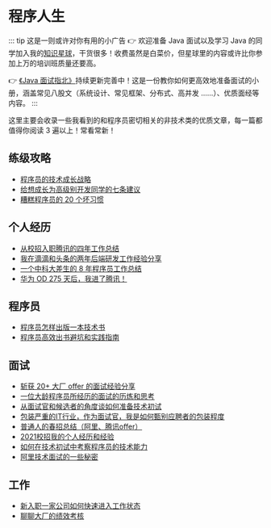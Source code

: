 
# 程序人生

::: tip 这是一则或许对你有用的小广告
👉 欢迎准备 Java 面试以及学习 Java 的同学加入我的[知识星球](./../about-the-author/zhishixingqiu-two-years.md)，干货很多！收费虽然是白菜价，但星球里的内容或许比你参加上万的培训班质量还要高。

👉 [《Java 面试指北》](./../zhuanlan/java-mian-shi-zhi-bei.md)持续更新完善中！这是一份教你如何更高效地准备面试的小册，涵盖常见八股文（系统设计、常见框架、分布式、高并发 ......）、优质面经等内容。
:::

这里主要会收录一些我看到的和程序员密切相关的非技术类的优质文章，每一篇都值得你阅读 3 遍以上！常看常新！

## 练级攻略

- [程序员的技术成长战略](./advanced-programmer/the-growth-strategy-of-the-technological-giant.md)
- [给想成长为高级别开发同学的七条建议](./advanced-programmer/seven-tips-for-becoming-an-advanced-programmer.md)
- [糟糕程序员的 20 个坏习惯](./advanced-programmer/20-bad-habits-of-bad-programmers.md)

## 个人经历

- [从校招入职腾讯的四年工作总结](./personal-experience/four-year-work-in-tencent-summary.md)
- [我在滴滴和头条的两年后端研发工作经验分享](./personal-experience/two-years-of-back-end-develop--experience-in-didi&toutiao.md)
- [一个中科大差生的 8 年程序员工作总结](./personal-experience/8-years-programmer-work-summary.md)
- [华为 OD 275 天后，我进了腾讯！](./personal-experience/huawei-od-275-days.md)

## 程序员

- [程序员怎样出版一本技术书](./programmer/how-do-programmers-publish-a-technical-book.md) 
- [程序员高效出书避坑和实践指南](./programmer/efficient-book-publishing-and-practice-guide.md)

## 面试

- [斩获 20+ 大厂 offer 的面试经验分享](./interview/the-experience-of-get-offer-from-over-20-big-companies.md)
- [一位大龄程序员所经历的面试的历炼和思考](./interview/the-experience-and-thinking-of-an-interview-experienced-by-an-older-programmer.md)
- [从面试官和候选者的角度谈如何准备技术初试](./interview/technical-preliminary-preparation.md)
- [包装严重的IT行业，作为面试官，我是如何甄别应聘者的包装程度](./interview/screen-candidates-for-packaging.md)
- [普通人的春招总结（阿里、腾讯offer）](./interview/summary-of-spring-recruitment.md)
- [2021校招我的个人经历和经验](./interview/my-personal-experience-in-2021.md)
- [如何在技术初试中考察程序员的技术能力](./interview/how-to-examine-the-technical-ability-of-programmers-in-the-first-test-of-technology.md)
- [阿里技术面试的一些秘密](./interview/some-secrets-about-alibaba-interview.md)

## 工作

- [新入职一家公司如何快速进入工作状态](./work/get-into-work-mode-quickly-when-you-join-a-company.md)
- [聊聊大厂的绩效考核](./work/employee-performance.md)
